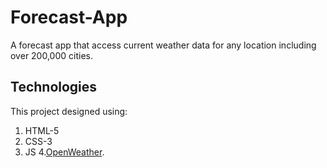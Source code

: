 # Forecast-App
A forecast app that access current weather data for any location including over 200,000 cities. 

## Technologies
This project designed using:
1. HTML-5
2. CSS-3
3. JS
4.[OpenWeather](https://openweathermap.org/).

